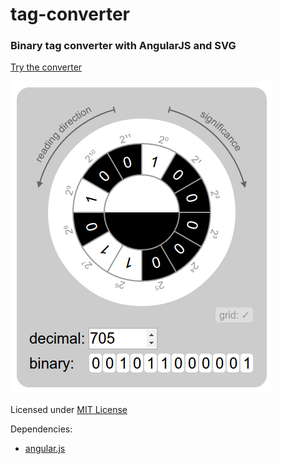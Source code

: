 tag-converter
=============

### Binary tag converter with AngularJS and SVG ###

[Try the converter](http://daign.github.com/tag-converter/)

![screenshot](./screenshot.png)

Licensed under [MIT License](https://github.com/daign/tag-converter/blob/master/LICENSE)

Dependencies:
* [angular.js](https://github.com/angular/angular.js)

